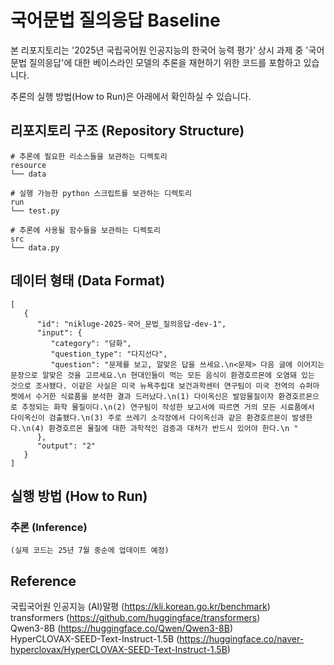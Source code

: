 # 국어문법 질의응답 Baseline
본 리포지토리는 '2025년 국립국어원 인공지능의 한국어 능력 평가' 상시 과제 중 '국어문법 질의응답'에 대한 베이스라인 모델의 추론을 재현하기 위한 코드를 포함하고 있습니다.  

추론의 실행 방법(How to Run)은 아래에서 확인하실 수 있습니다.

## 리포지토리 구조 (Repository Structure)
```
# 추론에 필요한 리소스들을 보관하는 디렉토리
resource
└── data

# 실행 가능한 python 스크립트를 보관하는 디렉토리
run
└── test.py

# 추론에 사용될 함수들을 보관하는 디렉토리
src
└── data.py
```

## 데이터 형태 (Data Format)
```
[
   {
      "id": "nikluge-2025-국어_문법_질의응답-dev-1",
      "input": {
         "category": "담화",
         "question_type": "다지선다",
         "question": "문제를 보고, 알맞은 답을 쓰세요.\n<문제> 다음 글에 이어지는 문장으로 알맞은 것을 고르세요.\n 현대인들이 먹는 모든 음식이 환경호르몬에 오염돼 있는 것으로 조사됐다. 이같은 사실은 미국 뉴욕주립대 보건과학센터 연구팀이 미국 전역의 슈퍼마켓에서 수거한 식료품을 분석한 결과 드러났다.\n(1) 다이옥신은 발암물질이자 환경호르몬으로 추정되는 화학 물질이다.\n(2) 연구팀이 작성한 보고서에 따르면 거의 모든 시료품에서 다이옥신이 검출됐다.\n(3) 주로 쓰레기 소각장에서 다이옥신과 같은 환경호르몬이 발생한다.\n(4) 환경호르몬 물질에 대한 과학적인 검증과 대처가 반드시 있어야 한다.\n "
      },
      "output": "2"
   }
]
```

## 실행 방법 (How to Run)
### 추론 (Inference)
```
(실제 코드는 25년 7월 중순에 업데이트 예정)
```


## Reference
국립국어원 인공지능 (AI)말평 (https://kli.korean.go.kr/benchmark)  
transformers (https://github.com/huggingface/transformers)  
Qwen3-8B (https://huggingface.co/Qwen/Qwen3-8B)  
HyperCLOVAX-SEED-Text-Instruct-1.5B (https://huggingface.co/naver-hyperclovax/HyperCLOVAX-SEED-Text-Instruct-1.5B)
